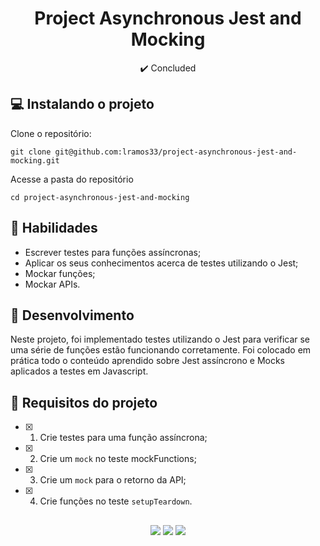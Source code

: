 <h1 align="center">Project Asynchronous Jest and Mocking</h1>

<p align="center">✔️ Concluded</p>

## 💻 Instalando o projeto

Clone o repositório:

```
git clone git@github.com:lramos33/project-asynchronous-jest-and-mocking.git
```

Acesse a pasta do repositório

```
cd project-asynchronous-jest-and-mocking
```

## 🚀 Habilidades

- Escrever testes para funções assíncronas;
- Aplicar os seus conhecimentos acerca de testes utilizando o Jest;
- Mockar funções;
- Mockar APIs.

## 🔧 Desenvolvimento

Neste projeto, foi implementado testes utilizando o Jest para verificar se uma série de funções estão funcionando corretamente. Foi colocado em prática todo o conteúdo aprendido sobre Jest assíncrono e Mocks aplicados a testes em Javascript.

## 📝 Requisitos do projeto

- [x] 1. Crie testes para uma função assíncrona;

- [x] 2. Crie um `mock` no teste mockFunctions;

- [x] 3. Crie um `mock` para o retorno da API;

- [x] 4. Crie funções no teste `setupTeardown`.

##

<div align="center">
  <img src="https://shields.io/github/repo-size/lramos33/project-asynchronous-jest-and-mocking">
  <img src="https://shields.io/github/languages/top/lramos33/project-asynchronous-jest-and-mocking">
  <img src="https://shields.io/github/last-commit/lramos33/project-asynchronous-jest-and-mocking">
</div>
